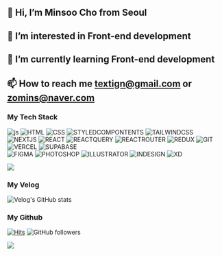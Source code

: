 ## 👋 Hi, I’m Minsoo Cho from Seoul
## 👀 I’m interested in Front-end development
## 🌱 I’m currently learning Front-end development
## 📫 How to reach me textign@gmail.com or zomins@naver.com

  
### My Tech Stack
![js](https://img.shields.io/badge/JavaScript-F7DF1E?style=for-the-badge&logo=JavaScript&logoColor=white) ![HTML](https://img.shields.io/badge/HTML-tomato?style=for-the-badge&logo=html5&logoColor=white) ![CSS](https://img.shields.io/badge/CSS-239120?&style=for-the-badge&logo=css3&logoColor=white) ![STYLEDCOMPONTENTS](https://img.shields.io/badge/styledcomponents-DB7093?&style=for-the-badge&logo=styledcomponents&logoColor=white) ![TAILWINDCSS](https://img.shields.io/badge/tailwindcss-06B6D4?&style=for-the-badge&logo=tailwindcss&logoColor=white) <br/> ![NEXTJS](https://img.shields.io/badge/nextjs-000000?style=for-the-badge&logo=nextdotjs&logoColor=white) ![REACT](https://img.shields.io/badge/React-20232A?style=for-the-badge&logo=react&logoColor=61DAFB) ![REACTQUERY](https://img.shields.io/badge/reactquery-FF4154?style=for-the-badge&logo=reactquery&logoColor=ffffff) ![REACTROUTER](https://img.shields.io/badge/reactrouter-CA4245?style=for-the-badge&logo=reactrouter&logoColor=ffffff) ![REDUX](https://img.shields.io/badge/redux-764ABC?style=for-the-badge&logo=redux&logoColor=ffffff) ![GIT](https://img.shields.io/badge/GIT-E44C30?style=for-the-badge&logo=git&logoColor=white) ![VERCEL](https://img.shields.io/badge/vercel-000000?style=for-the-badge&logo=vercel&logoColor=white) ![SUPABASE](https://img.shields.io/badge/supabase-3FCF8E?style=for-the-badge&logo=supabase&logoColor=white)<br/> ![FIGMA](https://img.shields.io/badge/figma-F24E1E?style=for-the-badge&logo=figma&logoColor=white) ![PHOTOSHOP](https://img.shields.io/badge/adobephotoshop-31A8FF?style=for-the-badge&logo=adobephotoshop&logoColor=white) ![ILLUSTRATOR](https://img.shields.io/badge/adobeillustrator-FF9A00?style=for-the-badge&logo=adobeillustrator&logoColor=white) ![INDESIGN](https://img.shields.io/badge/adobeindesign-FF3366?style=for-the-badge&logo=adobeindesign&logoColor=white) ![XD](https://img.shields.io/badge/adobexd-FF61F6?style=for-the-badge&logo=adobexd&logoColor=white)
 

<img src="https://github-readme-stats.vercel.app/api/top-langs/?username=erinmzo&layout=compact&count_private=true&theme=gruvbox" />


### My Velog
![Velog's GitHub stats](https://velog-readme-stats.vercel.app/api?name=zomins)

### My Github
[![Hits](https://hits.seeyoufarm.com/api/count/incr/badge.svg?url=https%3A%2F%2Fgithub.com%2Ferinmzo&count_bg=%2379C83D&title_bg=%23555555&icon=&icon_color=%23E7E7E7&title=hits&edge_flat=false)](https://hits.seeyoufarm.com)
![GitHub followers](https://img.shields.io/github/followers/erinmzo)

<img align="left" src="https://github-readme-stats.vercel.app/api?username=erinmzo&show_icons=true&count_private=true&theme=gruvbox" />

